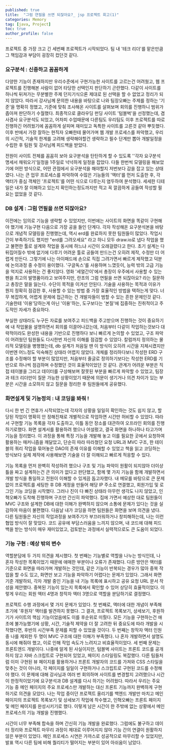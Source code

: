 ```yaml
---
published: true
title:  "그럼 연필을 쓰면 되잖아요?_ jsp 프로젝트 회고(1)"
categories: Memory
tag: [java, Project] 
toc: true
author_profile: false 
---
```




프로젝트 중 가장 크고 긴 세번째 프로젝트가 시작되었다. 팀 내 '테크 리더'를 맡은만큼 그 책임감과 부담이 굉장히 컸던것 같다.  <br>



### 요구분석 : 신중하고 꼼꼼하게

다양한 기능이 존재하지만 우리수준에서 구현가능한 사이트를 고르는건 어려웠고, 웹 프로젝트를 진행해본 사람이 없어 타당한 선택인지 판단하기 곤란했다. 다같이 사이트를 하나씩 뒤져가는 무분별한 주제 던지기식으론 제대로 된 선택을 할 수 없었고 정리가 되지 않았다. 따라서 강사님께 문의한 내용을 바탕으로 나와 팀장오빠는 주제를 정하는 '기준'을 명확히 정했고, 기준에 맞춰 조사해온 사이트를 살펴보며 회의를 진행하니 범위가 좁아져 판단하기 수월했다. 최종적으로 클라우딩 펀딩 사이트 '텀블벅'을 선정했는데, 겸사겸사 요구분석도 되었고, 어차피 수업때문에 다른팀도 우리팀도 이후 프로젝트를 따로 진행하긴 어려웠기에 꼼꼼하게 살피며 재미있고 독특한 사이트를 고른것 같아 뿌듯했다. 이후 반에서 가장 잘하는 현직자 오빠한테 물어가며 웹 개발 프로세스를 파악했고, 우리의 시간적, 기술적 한계를 고려해 생략해야할건 생략하고 필수 단계만 뽑아 개발일정을 수립한 후 팀원 및 강사님께 피드백을 받았다.   

전원이 사이트 전체를 꼼꼼히 보아 요구분석을 탄탄하게 할 수 있도록 ''각자 요구분석 명세서 채워오기'일정을 1주일로 넉넉하게 일정을 잡았다. 다들 한번씩 모델링을 해보았기에 어떤 방식으로, 어떤 관점에서 요구분석을 해야할지 저번보다 감을 잡고 있는 상태였다.  나는 큰 업무 프로세스를 파악하여 수많은 기능들의 '액터'를 먼저 도출한 후, 각 액터가 중심 객체인 '프로젝트'를 어떤 식으로 다루는지 염두하여 분석했다. 세세한 디테일은 내가 잘 이해하고 있는지 확인하는정도까지만 적고 꼭 깔끔하게 공들여 작성할 필요는 없었을 것 같다.





### DB 설계 : 그럼 연필을 쓰면 되잖아요?

이전에는 임의로 기능을 생략할 수 있었지만, 이번에는 사이트의 화면을 똑같이 구현해야 했기에 기능구현 다음으로 가장 공을 들인 단계다. 각자 작성해온 요구분석본을 바탕으로 개념적 모델링을 진행했는데, 역시 erd를 완료하지 못한 팀원들이 많았다. 작업시간이 부족하기도 했지만 "erd를 그려오세요" 라고 하니 모두 draw.io로 냅다 작업을 했고 불편한 툴로 설계와 작업을 동시에 하느냐 시간이 오래걸렸다고 한다. 초기 설계는 다 뒤집어질수 밖에 없기에 다루기 어려운 툴로 공들여 만드는건 오히려 제작, 수정만 더 어렵게 만든다. 그렇기에 나는 아이패드에 손으로 직접 그려가면서 빠르게 제작했고 덕분에 논의과정 중 수정이 용이했다. '구글독스'를 사용하며 느꼈듯이, 능력 밖의 고급 기능을 억지로 사용하는 건 좋지않다. 영화 '세얼간이'에서 총장이 우주에서 사용할 수 있는 펜을 최고의 발명품이라고 보여주지만, 란초의 그럼 연필을 쓰면 되잖아요? 라는 질문하고 총장은 말을 잃는다. 수단이 목적을 이겨선 안된다. 기술을 사용하는 목적과 이유가 뭔지 정확히 점검한 후, 사용할 수 있는 방법 중 가장 효율적인 방법을 택하는게 맞다. 너무 복잡하게, 어렵게 문제에 접근하는 건 개발자들이 범할 수 있는 흔한 문제인것 같다. 기술한테 '이용'당하는게 아닌 '이용'하는, 도구보다는 '본질'에 집중하는 진취적이고 주도적인 자세가 중요하다. 

부실한 상태라도 누구든 자료를 보여주고 피드백을 주고받으며 진행하는 것이 중요하기에 내 작업물을 설명하면서 회의를 이끌어나갔는데, 처음부터 다같이 작업하는것보다 대략적이라도 완성한 내용을 기반으로 진행하다 보니 빠르게 논의할 수 있었고, 구조 파악이 어려웠던 팀원들도 다시한번 자신의 이해를 점검할 수 있었다. 칼럼까지 정의하는 물리적 모델링을 병행했는데, db 설계가 처음일 땐 이 방식이 오히려 시간을 지체시켰지만 이번엔 어느정도 익숙해진 상태라 어렵지 않았다. 개체를 정리하다보니 작성한 ERD 구조를 수정해야 할 부분이 많았지만, 처음부터 줄글로 정의하기보다는 작성한 ERD를 기반으로 하나씩 점검하며 수정했던 것이 효율적이었던 것 같다. 관계가 어려운 부분은 직접 테이블을 그리고 데이터를 구상해보며 잘못된 부분을 빠르게 파악할 수 있었고, 팀장과 테크 리더만이 질문 가능한 상황이었기 때문에 의문이 생기거나 의견 차이가 있는 부분은 시간을 소모하지 않고 질문을 정리한 후 팀원들에게 공유했다.





### 화면설계 및 기능정의 : 내 코딩을 봐줘 !  

다시 한 번 긴 연휴가 시작되었는데 각자의 상황을 일일히 확인하는 것도 쉽지 않고, 할당된 작업이 명확히 안 정해진채로 개별적으로 작업하면 시간만 허비할 수 있었다. 따라서 구현할 기능 목록을 각자 도출하고, 이틀 동안 장소를 대관하여 오프라인 회의를 진행하기로했다. 화면 설계서를 활용하려 했으나 어설펐고, 결국 화면을 하나하나 타고가며 기능을 정리했다. 이 과정을 통해 특정 기능을 개발해 놓고 이를 필요한 곳에서 요청하여 활용하는 매커니즘을 깨달았고, 단순히 따라 따라쳤던 요청 URL과 MVC 구조, 한 테이블의 쿼리 작업을 묶어놓은 DAO의 존재 이유를 이해할 수 있었고 책을 읽고 코딩하는 방식보다 실제 제작에 사용해보면 기술을 더 잘 이해되고 빠르게 적응할 수 있다.

기능 목록을 먼저 완벽히 작성하려 했으나 구조 및 기능 파악이 원활이 되지않아 더이상 틀을 짜고 설계하는건 큰 의미가 없다고  판단했고, 함께 몇 가지 기능을 함께 개발하면서 개발 방식을 통일하고 전원이 이해할 수 있게끔 돕고자했다. 내 메모를 바탕으로 큰 문제 없이 프로젝트를 세팅한 후 DB 계정을 만들어 해당 IP 주소로 연결했고, 회원가입 및 로그인 기능 코딩을 시작했다. 그러나 진이 다 빠진 상태라 아무런 생각도 나지 않았고, 인혁오빠가 도착해 진행하며 구조만 간신히 파악했다. 집에 가면서 예상한 대로 팀원들이 MVC 구조와 설계한 DB에 대한 이해가 완벽하지 않으며 소통에 문제가 있다는 것을 실감하여 마음이 불편했다. 다음날 내가 코딩을 하면 팀원들은 화면을 보며 의견을 냈다. 다른 팀원들은 자신의 작업과정을 보여주기가 부끄러워하거나 창피해하는데, 나는 이런 협업 방식이 잘 맞았다. 코드 공유에 부담스러움을 느끼지 않으며, 내 코드에 대해 피드백을 받는 방식이 매우 재미있었고, 검토받는 과정에서 실력적으로도 큰 도움이 되었다.







### 기능 구현 : 예상 밖의 변수 

역할분담에 두 가지 의견을 제시했다. 첫 번째는 기능별로 역할을 나누는 방식인데, 나 혼자 작성한 목록이었기 때문에 애매한 부분이나 오류가 존재했다. 다른 방안은 액터를 기준으로 화면을 따라가며 개발하는 것인데, 같은 기능이 반복되는 경우가 많아 중복 작업을 할 수도 있고, 화면만 보고 기능을 파악하기 어렵다는 문제가 있었다. 그래서 화면기준 개발하되, 각자 개발 중인 기능을 내 기능 목록에 표시하고 공유 요청 URL 문서 작성을 제안했다. 중복된 기능이 있는지 목록에서 확인할 수 있어 상당히 효율적이었다. 이렇게 우리는 회원 액터 4명과 창작자 액터 3명으로 역할을 분담하기로 결정했다.

프로젝트 수행 과정에서 몇 가지 문제가 있었다. 첫 번째로, 액터에 대한 개념이 부족해 초기에 '후원자' 액터를 발견하지 못했다. 그 결과, 프로젝트 목록보기, 상세보기, 후원하기가 사이트의 핵심 기능이었음에도 이를 후순위로 미뤘다. 모든 기능을 구현하는건 애초에 불가능했기에 상황, 시간, 기술적 제약을 더 잘 고려한 뒤 중요도에 따라 개발을 시작했다면, 후반의 시간부족 문제를 피할 수 있었을 것이다. 두 번째는 창작자 액터 인원 중 나를 제외한 두 명이 MVC 구조에 대한 이해가 부족했다. 나 혼자 개발하면서 설명도 동시에 해줘야 했고, 이로 인해 작업 속도가 느려지고 비효율적이었다. 세 번째 문제는 프론트엔드 개발이다. 나중에 알게 된 사실이지만, 텀블벅 사이트는 프론트 코드를 공개하지 않고 자바 스크립트로 구현되어 있었고, 페이지 스타일링도 복잡했다. 다른 팀들처럼 이미 구현된 뷰 페이지를 활용하거나 프론트 개발자의 코드를 가져와 CSS 스타일을 맞추는 것이 아니라, 각 페이지를 일일이 구현하거나 스크립트로 구현된 코드를 수정해야 했다. 이 문제에 대해 강사님과 여러 번 회의하며 사이트를 변경할지 고려했으나 시간이 한정적이었기에 요구분석과 DB 설계를 다시 하기는 어려웠다. 따라서 우리는 주요 기능 중 메인 페이지의 주요 프로세스만 개발하는 대신 프론트 기능까지 완벽하게 구현하기로 의견을 모았다. 나는 작업 중이던 프로젝트 올리기를 백엔드 개발만 마치고 메인 페이지의 프로젝트 목록보기 및 상세보기 작업에 착수했고, 인혁오빠는 프론트 페이지 및 메인 페이지를 완성시키기로 했다. 이렇게 남은 시간이 한 주밖에 없는 상황에서 메인 프로세스의 기능 개발을 진행했다. 

시간이 너무 부족해 합숙을 하며 간신히 기능 개발을 완료했다. 그럼에도 불구하고 데이터 정리와 프로젝트 마무리 과정이 제대로 이루어지지 않아 기능 간의 연결이 원활하지 않은 부분이 있었다. 메인 프로세스 시연은 가까스로 성공적으로 마무리할 수 있었지만, 발표 역시 다른 팀에 비해 퀄리티가 떨어지는 부분이 있어 아쉬움이 남았다. 









